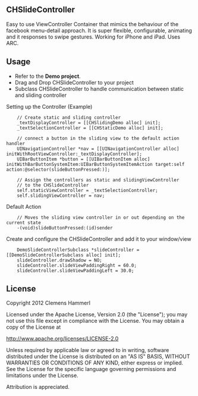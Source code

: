 ## CHSlideController
Easy to use ViewController Container that mimics the behaviour of the facebook menu-detail approach. It is super flexible, configurable, animating and it responses to swipe gestures. Working for iPhone and iPad. Uses ARC.


## Usage
- Refer to the **Demo project**.
- Drag and Drop CHSlideController to your project
- Subclass CHSlideController to handle communication between static and sliding controller


Setting up the Controller (Example)

```objc
	// Create static and sliding controller
	_textDisplayController = [[CHSlidingDemo alloc] init];
	_textSelectionController = [[CHStaticDemo alloc] init];

	// connect a button in the sliding view to the default action handler
	UINavigationController *nav = [[UINavigationController alloc] initWithRootViewController:_textDisplayController];
	UIBarButtonItem *button = [[UIBarButtonItem alloc] initWithBarButtonSystemItem:UIBarButtonSystemItemAction target:self 		action:@selector(slideButtonPressed:)];

	// Assign the controllers as static and slidingViewController
	// to the CHSlideController     
	self.staticViewController = _textSelectionController;
	self.slidingViewController = nav;
```

Default Action

```objc
	// Moves the sliding view controller in or out depending on the current state
	-(void)slideButtonPressed:(id)sender
```

Create and configure the CHSlideController and add it to your window/view

```objc
    DemoSlideControllerSubclass *slideController = [[DemoSlideControllerSubclass alloc] init];
	slideController.drawShadow = NO;
	slideController.slideViewPaddingRight = 60.0;
	slideController.slideViewPaddingLeft = 30.0;
```

## License
Copyright 2012 Clemens Hammerl

Licensed under the Apache License, Version 2.0 (the "License");
you may not use this file except in compliance with the License.
You may obtain a copy of the License at

http://www.apache.org/licenses/LICENSE-2.0

Unless required by applicable law or agreed to in writing, software
distributed under the License is distributed on an "AS IS" BASIS,
WITHOUT WARRANTIES OR CONDITIONS OF ANY KIND, either express or implied.
See the License for the specific language governing permissions and
 limitations under the License. 

Attribution is appreciated.